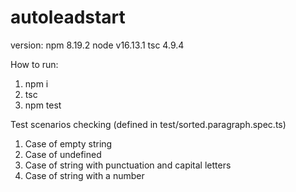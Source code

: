 ﻿# autoleadstart

version:
npm 8.19.2
node v16.13.1
tsc 4.9.4

How to run:
1. npm i
2. tsc
3. npm test

Test scenarios checking (defined in test/sorted.paragraph.spec.ts)
1. Case of empty string
2. Case of undefined 
3. Case of string with punctuation and capital letters
4. Case of string with a number


